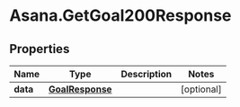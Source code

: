 # Asana.GetGoal200Response

## Properties

Name | Type | Description | Notes
------------ | ------------- | ------------- | -------------
**data** | [**GoalResponse**](GoalResponse.md) |  | [optional] 


